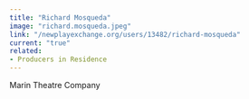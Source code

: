 ```yaml
---
title: "Richard Mosqueda"
image: "richard.mosqueda.jpeg"
link: "/newplayexchange.org/users/13482/richard-mosqueda"
current: "true"
related:
- Producers in Residence
---
```


Marin Theatre Company
